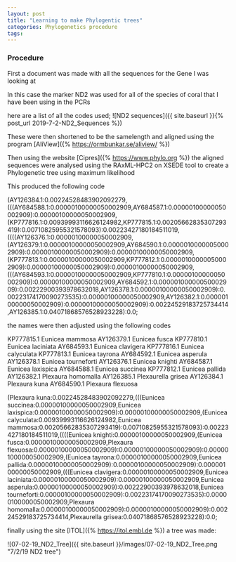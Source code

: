 ```yaml
---
layout: post
title: "Learning to make Phylogentic trees"
categories: Phylogenetics procedure
tags: 
---
```


### Procedure

First a document was made with all the sequences for the Gene I was looking at

In this case the marker ND2 was used for all of the species of coral that I have been using in the PCRs

here are a list of all the codes used; 
![ND2 sequences]({{ site.baseurl }}{% post_url 2019-7-2-ND2_Sequences %})


These were then shortened to be the samelength and aligned using the program [AliView]({% https://ormbunkar.se/aliview/ %})

Then using the website [Cipres]({% https://www.phylo.org %}) the aligned sequences were analysed using the RAxML-HPC2 on XSEDE tool to create a Phylogenetic tree using maximum likelihood 

This produced the following code

(AY126384.1:0.00224528483902092279,(((AY684588.1:0.00000100000050002909,AY684587.1:0.00000100000050002909):0.00000100000050002909,(KP777816.1:0.00939993116626124982,KP777815.1:0.00205662835307293419):0.00710825955321578093):0.00223427180184511019,((((AY126376.1:0.00000100000050002909,(AY126379.1:0.00000100000050002909,AY684590.1:0.00000100000050002909):0.00000100000050002909):0.00000100000050002909,(KP777813.1:0.00000100000050002909,KP777812.1:0.00000100000050002909):0.00000100000050002909):0.00000100000050002909,(((AY684593.1:0.00000100000050002909,KP777810.1:0.00000100000050002909):0.00000100000050002909,AY684592.1:0.00000100000050002909):0.00222900393978632018,AY126378.1:0.00000100000050002909):0.00223174170090273535):0.00000100000050002909,AY126382.1:0.00000100000050002909):0.00000100000050002909):0.00224529183725734414,AY126385.1:0.04071868576528923228):0.0;

the names were then adjusted using the following codes

KP777815.1 Eunicea mammosa
AY126379.1 Eunicea fusca
KP777810.1 Eunicea laciniata
AY684593.1 Eunicea clavigera
KP777816.1 Eunicea calyculata 
KP777813.1 Eunicea tayrona
AY684592.1 Eunicea asperula
AY126378.1 Eunicea tourneforti
AY126376.1 Eunicea knighti
AY684587.1 Eunicea laxispica
AY684588.1 Eunicea succinea
KP777812.1 Eunicea pallida
AY126382.1 Plexaura homomalla
AY126385.1 Plexaurella grisea
AY126384.1 Plexaura kuna
AY684590.1 Plexaura flexuosa

(Plexaura kuna:0.00224528483902092279,(((Eunicea succinea:0.00000100000050002909,Eunicea laxispica:0.00000100000050002909):0.00000100000050002909,(Eunicea calyculata:0.00939993116626124982,Eunicea mammosa:0.00205662835307293419):0.00710825955321578093):0.00223427180184511019,((((Eunicea knighti:0.00000100000050002909,(Eunicea fusca:0.00000100000050002909,Plexaura flexuosa:0.00000100000050002909):0.00000100000050002909):0.00000100000050002909,(Eunicea tayrona:0.00000100000050002909,Eunicea pallida:0.00000100000050002909):0.00000100000050002909):0.00000100000050002909,(((Eunicea clavigera:0.00000100000050002909,Eunicea laciniata:0.00000100000050002909):0.00000100000050002909,Eunicea asperula:0.00000100000050002909):0.00222900393978632018,Eunicea tourneforti:0.00000100000050002909):0.00223174170090273535):0.00000100000050002909,Plexaura homomalla:0.00000100000050002909):0.00000100000050002909):0.00224529183725734414,Plexaurella grisea:0.04071868576528923228):0.0;


finally using the site [ITOL]({% https://itol.embl.de %}) a tree was made:

![07-02-19_ND2_Tree]({{ site.baseurl }}/images/07-02-19_ND2_Tree.png "7/2/19 ND2 tree")